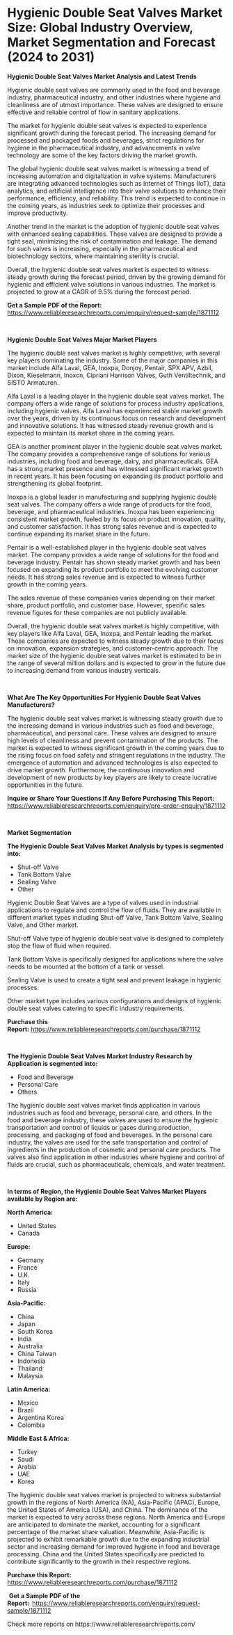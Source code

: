 <p><h1>Hygienic Double Seat Valves Market Size: Global Industry Overview, Market Segmentation and Forecast (2024 to 2031)</h1></p><p><strong>Hygienic Double Seat Valves Market Analysis and Latest Trends</strong></p>
<p><p>Hygienic double seat valves are commonly used in the food and beverage industry, pharmaceutical industry, and other industries where hygiene and cleanliness are of utmost importance. These valves are designed to ensure effective and reliable control of flow in sanitary applications.</p><p>The market for hygienic double seat valves is expected to experience significant growth during the forecast period. The increasing demand for processed and packaged foods and beverages, strict regulations for hygiene in the pharmaceutical industry, and advancements in valve technology are some of the key factors driving the market growth.</p><p>The global hygienic double seat valves market is witnessing a trend of increasing automation and digitalization in valve systems. Manufacturers are integrating advanced technologies such as Internet of Things (IoT), data analytics, and artificial intelligence into their valve solutions to enhance their performance, efficiency, and reliability. This trend is expected to continue in the coming years, as industries seek to optimize their processes and improve productivity.</p><p>Another trend in the market is the adoption of hygienic double seat valves with enhanced sealing capabilities. These valves are designed to provide a tight seal, minimizing the risk of contamination and leakage. The demand for such valves is increasing, especially in the pharmaceutical and biotechnology sectors, where maintaining sterility is crucial.</p><p>Overall, the hygienic double seat valves market is expected to witness steady growth during the forecast period, driven by the growing demand for hygienic and efficient valve solutions in various industries. The market is projected to grow at a CAGR of 9.5% during the forecast period.</p></p>
<p><strong>Get a Sample PDF of the Report:&nbsp;</strong> <a href="https://www.reliableresearchreports.com/enquiry/request-sample/1871112">https://www.reliableresearchreports.com/enquiry/request-sample/1871112</a></p>
<p>&nbsp;</p>
<p><strong>Hygienic Double Seat Valves Major Market Players</strong></p>
<p><p>The hygienic double seat valves market is highly competitive, with several key players dominating the industry. Some of the major companies in this market include Alfa Laval, GEA, Inoxpa, Donjoy, Pentair, SPX APV, Azbil, Dixon, Kieselmann, Inoxcn, Cipriani Harrison Valves, Guth Ventiltechnik, and SISTO Armaturen.</p><p>Alfa Laval is a leading player in the hygienic double seat valves market. The company offers a wide range of solutions for process industry applications, including hygienic valves. Alfa Laval has experienced stable market growth over the years, driven by its continuous focus on research and development and innovative solutions. It has witnessed steady revenue growth and is expected to maintain its market share in the coming years.</p><p>GEA is another prominent player in the hygienic double seat valves market. The company provides a comprehensive range of solutions for various industries, including food and beverage, dairy, and pharmaceuticals. GEA has a strong market presence and has witnessed significant market growth in recent years. It has been focusing on expanding its product portfolio and strengthening its global footprint.</p><p>Inoxpa is a global leader in manufacturing and supplying hygienic double seat valves. The company offers a wide range of products for the food, beverage, and pharmaceutical industries. Inoxpa has been experiencing consistent market growth, fueled by its focus on product innovation, quality, and customer satisfaction. It has strong sales revenue and is expected to continue expanding its market share in the future.</p><p>Pentair is a well-established player in the hygienic double seat valves market. The company provides a wide range of solutions for the food and beverage industry. Pentair has shown steady market growth and has been focused on expanding its product portfolio to meet the evolving customer needs. It has strong sales revenue and is expected to witness further growth in the coming years.</p><p>The sales revenue of these companies varies depending on their market share, product portfolio, and customer base. However, specific sales revenue figures for these companies are not publicly available. </p><p>Overall, the hygienic double seat valves market is highly competitive, with key players like Alfa Laval, GEA, Inoxpa, and Pentair leading the market. These companies are expected to witness steady growth due to their focus on innovation, expansion strategies, and customer-centric approach. The market size of the hygienic double seat valves market is estimated to be in the range of several million dollars and is expected to grow in the future due to increasing demand from various industry verticals.</p></p>
<p>&nbsp;</p>
<p><strong>What Are The Key Opportunities For Hygienic Double Seat Valves Manufacturers?</strong></p>
<p><p>The hygienic double seat valves market is witnessing steady growth due to the increasing demand in various industries such as food and beverage, pharmaceutical, and personal care. These valves are designed to ensure high levels of cleanliness and prevent contamination of the products. The market is expected to witness significant growth in the coming years due to the rising focus on food safety and stringent regulations in the industry. The emergence of automation and advanced technologies is also expected to drive market growth. Furthermore, the continuous innovation and development of new products by key players are likely to create lucrative opportunities in the future.</p></p>
<p><strong>Inquire or Share Your Questions If Any Before Purchasing This Report:</strong> <a href="https://www.reliableresearchreports.com/enquiry/pre-order-enquiry/1871112">https://www.reliableresearchreports.com/enquiry/pre-order-enquiry/1871112</a></p>
<p>&nbsp;</p>
<p><strong>Market Segmentation</strong></p>
<p><strong>The Hygienic Double Seat Valves Market Analysis by types is segmented into:</strong></p>
<p><ul><li>Shut-off Valve</li><li>Tank Bottom Valve</li><li>Sealing Valve</li><li>Other</li></ul></p>
<p><p>Hygienic Double Seat Valves are a type of valves used in industrial applications to regulate and control the flow of fluids. They are available in different market types including Shut-off Valve, Tank Bottom Valve, Sealing Valve, and Other market. </p><p>Shut-off Valve type of hygienic double seat valve is designed to completely stop the flow of fluid when required. </p><p>Tank Bottom Valve is specifically designed for applications where the valve needs to be mounted at the bottom of a tank or vessel. </p><p>Sealing Valve is used to create a tight seal and prevent leakage in hygienic processes. </p><p>Other market type includes various configurations and designs of hygienic double seat valves catering to specific industry requirements.</p></p>
<p><strong>Purchase this Report:&nbsp;</strong><a href="https://www.reliableresearchreports.com/purchase/1871112">https://www.reliableresearchreports.com/purchase/1871112</a></p>
<p>&nbsp;</p>
<p><strong>The Hygienic Double Seat Valves Market Industry Research by Application is segmented into:</strong></p>
<p><ul><li>Food and Beverage</li><li>Personal Care</li><li>Others</li></ul></p>
<p><p>The hygienic double seat valves market finds application in various industries such as food and beverage, personal care, and others. In the food and beverage industry, these valves are used to ensure the hygienic transportation and control of liquids or gases during production, processing, and packaging of food and beverages. In the personal care industry, the valves are used for the safe transportation and control of ingredients in the production of cosmetic and personal care products. The valves also find application in other industries where hygiene and control of fluids are crucial, such as pharmaceuticals, chemicals, and water treatment.</p></p>
<p>&nbsp;</p>
<p><strong>In terms of Region, the Hygienic Double Seat Valves Market Players available by Region are:</strong></p>
<p>
    <p> <strong> North America: </strong>
        <ul>
            <li>United States</li>
            <li>Canada</li>
        </ul>
        </p> 
    <p> <strong> Europe: </strong>
        <ul>
            <li>Germany</li>
            <li>France</li>
            <li>U.K.</li>
            <li>Italy</li>
            <li>Russia</li>
        </ul>
        </p> 
    <p> <strong> Asia-Pacific: </strong>
        <ul>
            <li>China</li>
            <li>Japan</li>
            <li>South Korea</li>
            <li>India</li>
            <li>Australia</li>
            <li>China Taiwan</li>
            <li>Indonesia</li>
            <li>Thailand</li>
            <li>Malaysia</li>
        </ul>
        </p> 
    <p> <strong> Latin America: </strong>
        <ul>
            <li>Mexico</li>
            <li>Brazil</li>
            <li>Argentina Korea</li>
            <li>Colombia</li>
        </ul>
        </p> 
    <p> <strong> Middle East & Africa: </strong>
        <ul>
            <li>Turkey</li>
            <li>Saudi</li>
            <li>Arabia</li>
            <li>UAE</li>
            <li>Korea</li>
        </ul>
    </p>
    </p>
<p><p>The hygienic double seat valves market is projected to witness substantial growth in the regions of North America (NA), Asia-Pacific (APAC), Europe, the United States of America (USA), and China. The dominance of the market is expected to vary across these regions. North America and Europe are anticipated to dominate the market, accounting for a significant percentage of the market share valuation. Meanwhile, Asia-Pacific is projected to exhibit remarkable growth due to the expanding industrial sector and increasing demand for improved hygiene in food and beverage processing. China and the United States specifically are predicted to contribute significantly to the growth in their respective regions.</p></p>
<p><strong>Purchase this Report: </strong><a href="https://www.reliableresearchreports.com/purchase/1871112">https://www.reliableresearchreports.com/purchase/1871112</a></p>
<p>&nbsp;<strong>Get a Sample PDF of the Report:&nbsp;&nbsp;</strong><a href="https://www.reliableresearchreports.com/enquiry/request-sample/1871112">https://www.reliableresearchreports.com/enquiry/request-sample/1871112</a></p>
<p><strong></strong></p>
<p>Check more reports on https://www.reliableresearchreports.com/</p>